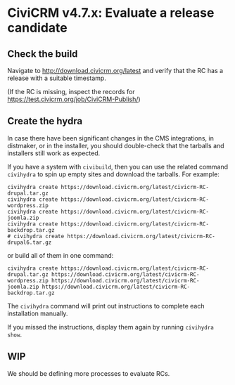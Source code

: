 # CiviCRM v4.7.x: Evaluate a release candidate

## Check the build

Navigate to http://download.civicrm.org/latest and verify that the RC has a
release with a suitable timestamp. 

(If the RC is missing, inspect the records for https://test.civicrm.org/job/CiviCRM-Publish/)

## Create the hydra

In case there have been significant changes in the CMS integrations, in
distmaker, or in the installer, you should double-check that the tarballs
and installers still work as expected.

If you have a system with `civibuild`, then you can use the related command
`civihydra` to spin up empty sites and download the tarballs.  For example:

```
civihydra create https://download.civicrm.org/latest/civicrm-RC-drupal.tar.gz
civihydra create https://download.civicrm.org/latest/civicrm-RC-wordpress.zip
civihydra create https://download.civicrm.org/latest/civicrm-RC-joomla.zip
civihydra create https://download.civicrm.org/latest/civicrm-RC-backdrop.tar.gz
# civihydra create https://download.civicrm.org/latest/civicrm-RC-drupal6.tar.gz
```

or build all of them in one command:

```
civihydra create https://download.civicrm.org/latest/civicrm-RC-drupal.tar.gz https://download.civicrm.org/latest/civicrm-RC-wordpress.zip https://download.civicrm.org/latest/civicrm-RC-joomla.zip https://download.civicrm.org/latest/civicrm-RC-backdrop.tar.gz
```

The `civihydra` command will print out instructions to complete each installation manually.

If you missed the instructions, display them again by running `civihydra show`.

## WIP

We should be defining more processes to evaluate RCs.
